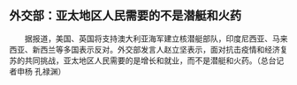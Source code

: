## 外交部：亚太地区人民需要的不是潜艇和火药
　　据报道，美国、英国将支持澳大利亚海军建立核潜艇部队，印度尼西亚、马来西亚、新西兰等多国表示反对。外交部发言人赵立坚表示，面对抗击疫情和经济复苏的共同挑战，亚太地区人民需要的是增长和就业，而不是潜艇和火药。（总台记者申杨 孔禄渊）

